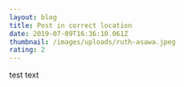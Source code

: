 ```yaml
---
layout: blog
title: Post in correct location
date: 2019-07-09T16:36:10.061Z
thumbnail: /images/uploads/ruth-asawa.jpeg
rating: 2
---
```

test text

